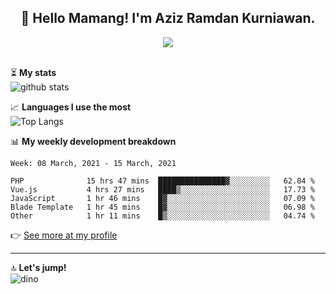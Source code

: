 <h2 align="center">👋 Hello Mamang! I'm Aziz Ramdan Kurniawan.</h2>  
<p align="center">
  <img src="https://komarev.com/ghpvc/?username=azizramdan"> <br><br>
</p>
    
⏳ **My stats**  
![github stats](https://github-readme-stats.vercel.app/api?username=azizramdan&show_icons=true&count_private=true&title_color=000&hide_border=true&hide_title=true)  

📈 **Languages I use the most**  
![Top Langs](https://github-readme-stats.vercel.app/api/top-langs/?username=azizramdan&layout=compact&langs_count=6&hide=tsql&hide_border=true&hide_title=true&exclude_repo=Futsal-Go,Futsal-Go-Admin,Sistem-Informasi-Sensus-Harian-Rawat-Inap)  

📊 **My weekly development breakdown**
<!--START_SECTION:waka-->
```text
Week: 08 March, 2021 - 15 March, 2021

PHP              15 hrs 47 mins  ███████████████▓░░░░░░░░░   62.84 % 
Vue.js           4 hrs 27 mins   ████▒░░░░░░░░░░░░░░░░░░░░   17.73 % 
JavaScript       1 hr 46 mins    █▓░░░░░░░░░░░░░░░░░░░░░░░   07.09 % 
Blade Template   1 hr 45 mins    █▓░░░░░░░░░░░░░░░░░░░░░░░   06.98 % 
Other            1 hr 11 mins    █▒░░░░░░░░░░░░░░░░░░░░░░░   04.74 % 
```
<!--END_SECTION:waka-->
👉 [See more at my profile](https://wakatime.com/@azizramdan)
***
🔝 **Let's jump!**  
![dino](https://raw.githubusercontent.com/azizramdan/azizramdan/master/dino.gif)  
